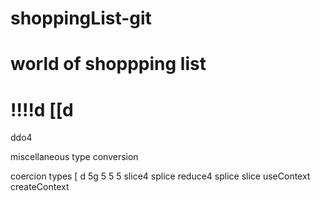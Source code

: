 # shoppingList-git
# world of shoppping list
!!!!d
[[d
===========================
ddo4

miscellaneous
type conversion

coercion types 
[
d
5g
5
5
5
slice4
splice
reduce4
splice
slice
useContext
createContext
